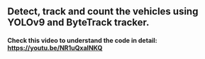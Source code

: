 ## Detect, track and count the vehicles using YOLOv9 and ByteTrack tracker.

#### Check this video to understand the code in detail:  https://youtu.be/NR1uQxalNKQ



